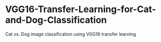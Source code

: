 # VGG16-Transfer-Learning-for-Cat-and-Dog-Classification
Cat vs. Dog image classification using VGG16 transfer learning
